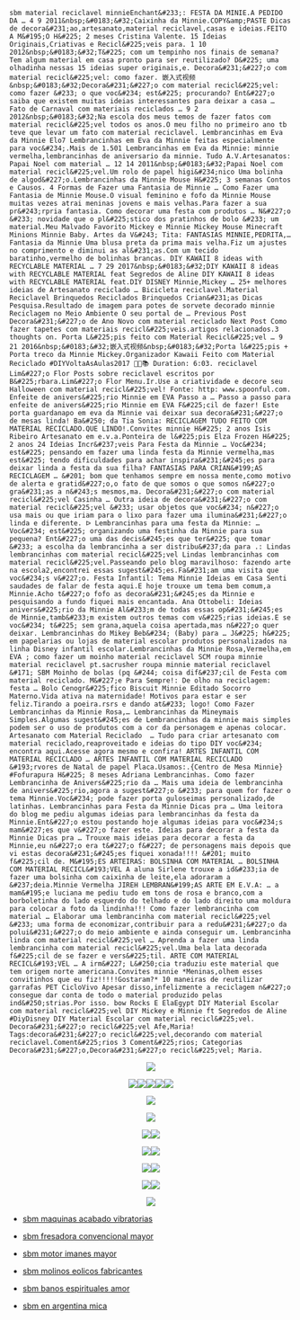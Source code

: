 
```
sbm material reciclavel minnieEnchant&#233;: FESTA DA MINIE.A PEDIDO DA … 4 9 2011&nbsp;&#0183;&#32;Caixinha da Minnie.COPY&amp;PASTE Dicas de decora&#231;ao,artesanato,material reciclavel,casas e ideias.FEITO A M&#195;O H&#225; 2 meses Cristina Valente. 15 Ideias Originais,Criativas e Recicl&#225;veis para. 1 10 2012&nbsp;&#0183;&#32;T&#225; com um tempinho nos finais de semana? Tem algum material em casa pronto para ser reutilizado? D&#225; uma olhadinha nessas 15 ideias super originais,e. Decora&#231;&#227;o com material recicl&#225;vel: como fazer. 嵌入式视频&nbsp;&#0183;&#32;Decora&#231;&#227;o com material recicl&#225;vel: como fazer &#233; o que voc&#234; est&#225; procurando? Ent&#227;o saiba que existem muitas ideias interessantes para deixar a casa … Fato de Carnaval com materiais reciclados … 9 2 2012&nbsp;&#0183;&#32;Na escola dos meus temos de fazer fatos com material recicl&#225;vel todos os anos.O meu filho no primeiro ano tb teve que levar um fato com material reciclavel. Lembrancinhas em Eva da Minnie Elo7 Lembrancinhas em Eva da Minnie feitas especialmente para voc&#234;.Mais de 1.501 Lembrancinhas em Eva da Minnie: minnie vermelha,lembrancinhas de aniversario da minnie. Tudo A.V.Artesanatos: Papai Noel com material … 12 14 2011&nbsp;&#0183;&#32;Papai Noel com material recicl&#225;vel.Um rolo de papel higi&#234;nico Uma bolinha de algod&#227;o.Lembrancinhas da Minnie Mouse H&#225; 3 semanas Contos e Causos. 4 Formas de Fazer uma Fantasia de Minnie … Como Fazer uma Fantasia de Minnie Mouse.O visual feminino e fofo da Minnie Mouse muitas vezes atrai meninas jovens e mais velhas.Para fazer a sua pr&#243;rpria fantasia. Como decorar uma festa com produtos … N&#227;o &#233; novidade que o pl&#225;stico dos pratinhos de bolo &#233; um material.Meu Malvado Favorito Mickey e Minnie Mickey Mouse Minecraft Minions Minnie Baby. Artes da V&#243; Tita: FANTASIAS MINNIE,PEDRITA,… Fantasia da Minnie Uma blusa preta da prima mais velha.Fiz um ajustes no comprimento e diminui as al&#231;as.Com um tecido baratinho,vermelho de bolinhas brancas. DIY KAWAII 8 ideas with RECYCLABLE MATERIAL … 7 29 2017&nbsp;&#0183;&#32;DIY KAWAII 8 ideas with RECYCLABLE MATERIAL feat Segredos de Aline DIY KAWAII 8 ideas with RECYCLABLE MATERIAL feat.DIY DISNEY Minnie,Mickey … 25+ melhores ideias de Artesanato reciclado … Bicicleta reciclavel.Material Reciclavel Brinquedos Reciclados Brinquedos Crian&#231;as Dicas Pesquisa.Resultado de imagem para potes de sorvete decorado minnie Reciclagem no Meio Ambiente O seu portal de … Previous Post Decora&#231;&#227;o de Ano Novo com material reciclado Next Post Como fazer tapetes com materiais recicl&#225;veis.artigos relacionados.3 thoughts on. Porta L&#225;pis feito com Material Recicl&#225;vel … 9 21 2016&nbsp;&#0183;&#32;嵌入式视频&nbsp;&#0183;&#32;Porta l&#225;pis + Porta treco da Minnie Mickey.Organizador Kawaii Feito com Material Reciclado #DIYVoltaAsAulas2017 🐼🐨📚 Duration: 6:03. reciclavel Lim&#227;o Flor Posts sobre reciclavel escritos por B&#225;rbara.Lim&#227;o Flor Menu.Ir.Use a criatividade e decore seu Halloween com material recicl&#225;vel! Fonte: http: www.spoonful.com. Enfeite de anivers&#225;rio Minnie em EVA Passo a … Passo a passo para enfeite de anivers&#225;rio Minnie em EVA F&#225;cil de fazer! Este porta guardanapo em eva da Minnie vai deixar sua decora&#231;&#227;o de mesas linda! Ba&#250; da Tia Sonia: RECICLAGEM TUDO FEITO COM MATERIAL RECICLADO.QUE LINDO!.Convites minnie H&#225; 2 anos Isis Ribeiro Artesanato em e.v.a.Ponteira de l&#225;pis Elza Frozen H&#225; 2 anos 24 Ideias Incr&#237;veis Para Festa da Minnie … Voc&#234; est&#225; pensando em fazer uma linda festa da Minnie vermelha,mas est&#225; tendo dificuldades para achar inspira&#231;&#245;es para deixar linda a festa da sua filha? FANTASIAS PARA CRIAN&#199;AS RECICLAGEM … &#201; bom que tenhamos sempre em nossa mente,como motivo de alerta﻿ e gratid&#227;o,o fato de que somos o que somos n&#227;o gra&#231;as a n&#243;s mesmos,ma. Decora&#231;&#227;o com material recicl&#225;vel Casinha … Outra ideia de decora&#231;&#227;o com material recicl&#225;vel &#233; usar objetos que voc&#234; n&#227;o usa mais ou que iriam para o lixo para fazer uma ilumina&#231;&#227;o linda e diferente. ᐅ Lembrancinhas para uma festa da Minnie: … Voc&#234; est&#225; organizando uma festinha da Minnie para sua pequena? Ent&#227;o uma das decis&#245;es que ter&#225; que tomar &#233; a escolha da lembrancinha a ser distribu&#237;da para .: Lindas lembrancinhas com material recicl&#225;vel Lindas lembrancinhas com material recicl&#225;vel.Passeando pelo blog maravilhoso: fazendo arte na escola2,encontrei essas sugest&#245;es.Fa&#231;am uma visita que voc&#234;s v&#227;o. Festa Infantil: Tema Minnie Ideias em Casa Senti saudades de falar de festa aqui.E hoje trouxe um tema bem comum,a Minnie.Acho t&#227;o fofo as decora&#231;&#245;es da Minnie e pesquisando a fundo fiquei mais encantada. Ana Ottobeli: Ideias anivers&#225;rio da Minnie Al&#233;m de todas essas op&#231;&#245;es de Minnie,tamb&#233;m existem outros temas com v&#225;rias ideias.E se voc&#234; t&#225; sem grana,aquela coisa apertada,mas n&#227;o quer deixar. Lembrancinhas do Mikey Beb&#234; (Baby) para … J&#225; h&#225; em papelarias ou lojas de material escolar produtos personalizados na linha Disney infantil escolar.Lembrancinhas da Minnie Rosa,Vermelha,em EVA ; como fazer um moinho material reciclavel SCM roupa minnie material reciclavel pt.sacrusher roupa minnie material reciclavel &#171; SBM Moinho de bolas (pq &#244; coisa dif&#237;cil de Festa com material reciclado. M&#227;e Para Sempre!: De olho na reciclagem: festa … Bolo Cenogr&#225;fico Biscuit Minnie Editado Socorro Materno.Vida ativa na maternidade! Motivos para estar e ser feliz.Tirando a poeira.rsrs e dando at&#233; logo! Como Fazer Lembrancinhas da Minnie Rosa,… Lembrancinhas da Mineymais Simples.Algumas sugest&#245;es de Lembrancinhas da minnie mais simples podem ser o uso de produtos com a cor da personagem e apenas colocar. Artesanato com Material Reciclado  … Tudo para criar artesanato com material reciclado,reaproveitado e ideias do tipo DIY voc&#234; encontra aqui.Acesse agora mesmo e confira! ARTES INFANTIL COM MATERIAL RECICLADO … ARTES INFANTIL COM MATERIAL RECICLADO &#193;rvores de Natal de papel Placa.Usamos:.{Centro de Mesa Minnie} #Fofurapura H&#225; 8 meses Adriana Lembrancinhas. Como fazer Lembrancinha de Anivers&#225;rio da … Mais uma ideia de lembrancinha de anivers&#225;rio,agora a sugest&#227;o &#233; para quem for fazer o tema Minnie.Voc&#234; pode fazer porta guloseimas personalizado,de latinhas. Lembrancinhas para Festa da Minnie Dicas pra … Uma leitora do blog me pediu algumas ideias para lembrancinhas da festa da Minnie.Ent&#227;o estou postando hoje algumas ideias para voc&#234;s mam&#227;es que v&#227;o fazer este. Ideias para decorar a festa da Minnie Dicas pra … Trouxe mais ideias para decorar a festa da Minnie,eu n&#227;o era t&#227;o f&#227; de personagens mais depois que vi estas decora&#231;&#245;es fiquei xonada!!!! &#201; muito f&#225;cil de. M&#195;ES ARTEIRAS: BOLSINHA COM MATERIAL … BOLSINHA COM MATERIAL RECICL&#193;VEL A aluna Sirlene trouxe a id&#233;ia de fazer uma bolsinha com caixinha de leite,ela adoraram a &#237;deia.Minnie Vermelha JIREH LEMBRAN&#199;AS ARTE EM E.V.A: … a mam&#195;e luciana me pediu tudo em tons de rosa e branco,com a borboletinha do lado esquerdo do telhado e do lado direito uma moldura para colocar a foto da lindinha!!! Como fazer lembrancinha com material … Elaborar uma lembrancinha com material recicl&#225;vel &#233; uma forma de economizar,contribuir para a redu&#231;&#227;o da polui&#231;&#227;o do meio ambiente e ainda conseguir um. Lembrancinha linda com material recicl&#225;vel … Aprenda a fazer uma linda lembrancinha com material recicl&#225;vel.Uma bela lata decorada f&#225;cil de se fazer e vers&#225;til. ARTE COM MATERIAL RECICL&#193;VEL … A irm&#227; L&#250;cia traduziu este material que tem origem norte americana.Convites minnie *Meninas,olhem esses convitinhos que eu fiz!!!!!Gostaram?* 10 maneiras de reutilizar garrafas PET CicloVivo Apesar disso,infelizmente a reciclagem n&#227;o consegue dar conta de todo o material produzido pelas ind&#250;strias.Por isso. bow Rocks E ElaEgypt DIY Material Escolar com material recicl&#225;vel DIY Mickey e Minnie ft Segredos de Aline #DiyDisney DIY Material Escolar com material recicl&#225;vel. Decora&#231;&#227;o recicl&#225;vel Afe,Maria! Tags:decora&#231;&#227;o recicl&#225;vel,decorando com material reciclavel.Coment&#225;rios 3 Coment&#225;rios; Categorias Decora&#231;&#227;o,Decora&#231;&#227;o recicl&#225;vel; Maria. 
```

<div align="center">

<a href="https://es-crusher.shibang-china.com/github&k=sbm+material+reciclavel+minnie"><img src="https://static.shibang-china.com/es/crusher/logo.jpg"></a>

<a href="https://es-crusher.shibang-china.com/github&k=sbm+material+reciclavel+minnie"><img src="https://static.shibang-china.com/es/crusher/index.jpg"></a><a href="https://es-crusher.shibang-china.com/material.htmlgithub&k=sbm+material+reciclavel+minnie"><img src="https://static.shibang-china.com/es/crusher/material.jpg"></a><a href="https://es-crusher.shibang-china.com/application.htmlgithub&k=sbm+material+reciclavel+minnie"><img src="https://static.shibang-china.com/es/crusher/application.jpg"></a><a href="https://es-crusher.shibang-china.com/aboutus.htmlgithub&k=sbm+material+reciclavel+minnie"><img src="https://static.shibang-china.com/es/crusher/aboutus.jpg"></a><a href="https://es-crusher.shibang-china.com/contact.htmlgithub&k=sbm+material+reciclavel+minnie"><img src="https://static.shibang-china.com/es/crusher/contact.jpg"></a>

<a href="https://es-crusher.shibang-china.com/github&k=sbm+material+reciclavel+minnie"><img src="https://static.shibang-china.com/es/crusher/banner.jpg"></a>

<a href="https://swt.shibang-china.com/github&k=sbm+material+reciclavel+minnie"><img src="https://static.shibang-china.com/es/crusher/text.jpg"></a>

<a href="https://swt.shibang-china.com/github&k=sbm+material+reciclavel+minnie"><img src="https://static.shibang-china.com/es/crusher/chat.jpg"></a><a href="https://es-crusher.shibang-china.com/contact.htmlgithub&k=sbm+material+reciclavel+minnie"><img src="https://static.shibang-china.com/es/crusher/message.jpg"></a>

<a href="https://es-crusher.shibang-china.com/products/pe.htmlgithub&k=sbm+material+reciclavel+minnie"><img src="https://static.shibang-china.com/es/crusher/pe.jpg"></a><a href="https://es-crusher.shibang-china.com/products/pf.htmlgithub&k=sbm+material+reciclavel+minnie"><img src="https://static.shibang-china.com/es/crusher/pf.jpg"></a>

<a href="https://es-crusher.shibang-china.com/products/hpt.htmlgithub&k=sbm+material+reciclavel+minnie"><img src="https://static.shibang-china.com/es/crusher/hpt.jpg"></a><a href="https://es-crusher.shibang-china.com/products/vsi.htmlgithub&k=sbm+material+reciclavel+minnie"><img src="https://static.shibang-china.com/es/crusher/vsi.jpg"></a>

<a href="https://es-crusher.shibang-china.com/products/klv.htmlgithub&k=sbm+material+reciclavel+minnie"><img src="https://static.shibang-china.com/es/crusher/klv.jpg"></a><a href="https://es-crusher.shibang-china.com/products/portable.htmlgithub&k=sbm+material+reciclavel+minnie"><img src="https://static.shibang-china.com/es/crusher/portable.jpg"></a>

<a href="https://swt.shibang-china.com/github&k=sbm+material+reciclavel+minnie"><img src="https://static.shibang-china.com/es/crusher/case.jpg"></a>

</div>


* [sbm maquinas acabado vibratorias](sbm%20maquinas%20acabado%20vibratorias.md)

* [sbm fresadora convencional mayor](sbm%20fresadora%20convencional%20mayor.md)

* [sbm motor imanes mayor](sbm%20motor%20imanes%20mayor.md)

* [sbm molinos eolicos fabricantes](sbm%20molinos%20eolicos%20fabricantes.md)

* [sbm banos espirituales amor](sbm%20banos%20espirituales%20amor.md)

* [sbm en argentina mica](sbm%20en%20argentina%20mica.md)